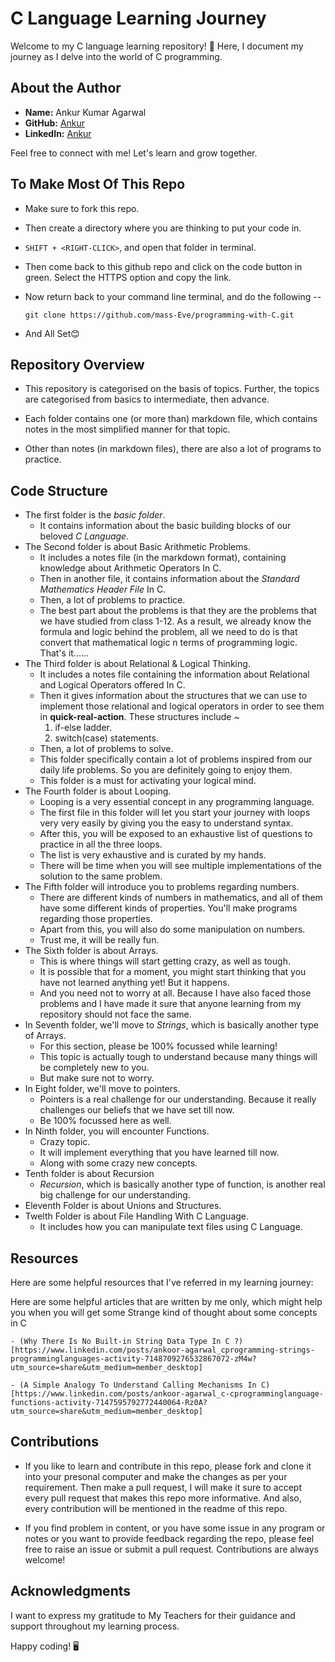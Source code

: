 # C Language Learning Journey

Welcome to my C language learning repository! 🚀 Here, I document my journey as I delve into the world of C programming.

## About the Author

- **Name:** Ankur Kumar Agarwal
- **GitHub:** [Ankur](https://github.com/mass-Eve)
- **LinkedIn:** [Ankur](https://www.linkedin.com/in/ankoor-agarwal/)

Feel free to connect with me! Let's learn and grow together.

## To Make Most Of This Repo 
  - Make sure to fork this repo.
  - Then create a directory where you are thinking to put your code in.
  - `SHIFT + <RIGHT-CLICK>`, and open that folder in terminal.
  - Then come back to this github repo and click on the code button in green. Select the HTTPS option and copy the link.
  - Now return back to your command line terminal, and do the following --

        git clone https://github.com/mass-Eve/programming-with-C.git

  - And All Set😊

## Repository Overview

- This repository is categorised on the basis of topics. Further, the topics are categorised from basics to intermediate, then advance.

- Each folder contains one (or more than) markdown file, which contains notes in the most simplified manner for that topic.

- Other than notes (in markdown files), there are also a lot of programs to practice.

## Code Structure

- The first folder is the *basic folder*.
    - It contains information about the basic building blocks of our beloved _C Language_.
- The Second folder is about Basic Arithmetic Problems.
    - It includes a notes file (in the markdown format), containing knowledge about Arithmetic Operators In C.
    - Then in another file, it contains information about the *Standard Mathematics Header File* In C.
    - Then, a lot of problems to practice.
    - The best part about the problems is that they are the problems that we have studied from class 1-12. As a result, we already know the formula and logic behind the problem, all we need to do is that convert that mathematical logic n terms of programming logic. That's it......
- The Third folder is about Relational & Logical Thinking. 
    - It includes a notes file containing the information about Relational and Logical Operators offered In C.
    - Then it gives information about the structures that we can use to implement those relational and logical operators in order to see them in **quick-real-action**. These structures include ~
        01. if-else ladder.
        02. switch(case) statements.
    - Then, a lot of problems to solve.
    - This folder specifically contain a lot of problems inspired from our daily life problems. So you are definitely going to enjoy them.
    - This folder is a must for activating your logical mind.
- The Fourth folder is about Looping.
    - Looping is a very essential concept in any programming language.
    - The first file in this folder will let you start your journey with loops very very easily by giving you the easy to understand syntax.
    - After this, you will be exposed to an exhaustive list of questions to practice in all the three loops.
    - The list is very exhaustive and is curated by my hands.
    - There will be time when you will see multiple implementations of the solution to the same problem.
- The Fifth folder will introduce you to problems regarding numbers.
    - There are different kinds of numbers in mathematics, and all of them have some different kinds of properties. You'll make programs regarding those properties.
    - Apart from this, you will also do some manipulation on numbers.
    - Trust me, it will be really fun.
- The Sixth folder is about Arrays.
    - This is where things will start getting crazy, as well as tough. 
    - It is possible that for a moment, you might start thinking that you have not learned anything yet! But it happens. 
    - And you need not to worry at all. Because I have also faced those problems and I have made it sure that anyone learning from my repository should not face the same.
- In Seventh folder, we'll move to *Strings*, which is basically another type of Arrays. 
    - For this section, please be 100% focussed while learning!
    - This topic is actually tough to understand because many things will be completely new to you.
    - But make sure not to worry.
- In Eight folder, we'll move to pointers.
    - Pointers is a real challenge for our understanding. Because it really challenges our beliefs that we have set till now.
    - Be 100% focussed here as well.
- In Ninth folder, you will encounter Functions.
    - Crazy topic.
    - It will implement everything that you have learned till now.
    - Along with some crazy new concepts.
- Tenth folder is about Recursion
    - *Recursion*, which is basically another type of function, is another real big challenge for our understanding.
- Eleventh Folder is about Unions and Structures.
- Twelth Folder is about File Handling With C Language.
    - It includes how you can manipulate text files using C Language.

## Resources

Here are some helpful resources that I've referred in my learning journey:



Here are some helpful articles that are written by me only, which might help you when you will get some Strange kind of thought about some concepts in C

    - (Why There Is No Built-in String Data Type In C ?)[https://www.linkedin.com/posts/ankoor-agarwal_cprogramming-strings-programminglanguages-activity-7148709276532867072-zM4w?utm_source=share&utm_medium=member_desktop]

    - (A Simple Analogy To Understand Calling Mechanisms In C)[https://www.linkedin.com/posts/ankoor-agarwal_c-cprogramminglanguage-functions-activity-7147595792772440064-Rz0A?utm_source=share&utm_medium=member_desktop]

## Contributions

- If you like to learn and contribute in this repo, please fork and clone it into your presonal computer and make the changes as per your requirement. Then make a pull request, I will make it sure to accept every pull request that makes this repo more informative. And also, every contribution will be mentioned in the readme of this repo. 

- If you find problem in content, or you have some issue in any program or notes or you want to provide feedback regarding the repo, please feel free to raise an issue or submit a pull request. Contributions are always welcome!

## Acknowledgments

I want to express my gratitude to My Teachers for their guidance and support throughout my learning process.

Happy coding! 🖥️
